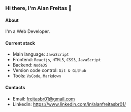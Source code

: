 ### Hi there, I'm Alan Freitas 👋

#### About

I'm a Web Developer.

#### Current stack
- Main language: `JavaScript`
- Frontend: `Reactjs`, `HTML5`, `CSS3`, `JavaScript`
- Backend: `NodeJS`
- Version code control: `Git & Github`
- Tools: `VsCode`, `Markdown`

#### Contacts

- Email: freitasbr01@gmail.com
- Linkedin: https://www.linkedin.com/in/alanfreitasbr01/
